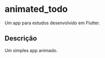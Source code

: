 # animated_todo

Um app para estudos desenvolvido em Flutter.

## Descrição

Um simples app animado.
